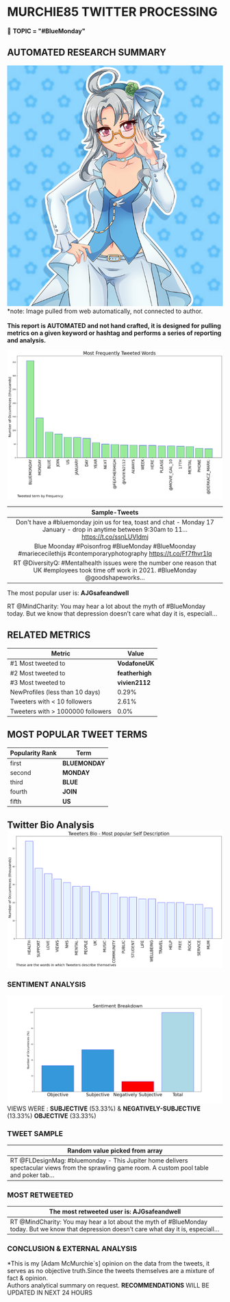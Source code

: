 # MURCHIE85 TWITTER PROCESSING 
&#x1F34E; **TOPIC = "#BlueMonday"**

## AUTOMATED RESEARCH SUMMARY

![image](assets/2022-01-12hashtagImage.png)*note: Image pulled from web automatically, not connected to author.
<br></br>
<b> This report is AUTOMATED and not hand crafted, it is designed for pulling metrics on a given keyword or hashtag and performs a series of reporting and analysis.</b>



![image](assets/2022-01-12TWEETS.png)



|                **Sample-Tweets**        |
| :-------------: |
| Don't have a #bluemonday join us for tea, toast and chat - Monday 17 January - drop in anytime between 9:30am to 11… https://t.co/ssnLUVIdmj |
| Blue Moonday #Poisonfrog #BlueMonday #BlueMoonday #mariececilethijs #contemporaryphotography https://t.co/Ff7fhvr1lq |
| RT @DiversityQ: #Mentalhealth issues were the number one reason that UK #employees took time off work in 2021. #BlueMonday @goodshapeworks… |

The most popular user is: **AJGsafeandwell**
<div class="alert alert-block alert-danger"> RT @MindCharity: You may hear a lot about the myth of #BlueMonday today. But we know that depression doesn’t care what day it is, especiall…</div>

## RELATED METRICS<br>
| Metric | Value |
| ------------- | ------------- |
| #1 Most tweeted to  | **VodafoneUK** |
| #2 Most tweeted to  | **featherhigh** |
| #3 Most tweeted to  | **vivien2112** |
| NewProfiles (less than 10 days) | 0.29%  |
| Tweeters with < 10 followers  | 2.61%|
| Tweeters with > 1000000 followers  | 0.0%  |



## MOST POPULAR TWEET TERMS 


| Popularity Rank  | Term |
| ------------- | ------------- |
| first  | **BLUEMONDAY**  |
| second  | **MONDAY**  |
| third  | **BLUE** |
| fourth  | **JOIN**  |
| fifth  | **US**  |


## Twitter Bio Analysis![image](assets/2022-01-12BIO.png)
### SENTIMENT ANALYSIS
![image](assets/2022-01-12sentiment.png)
VIEWS WERE : **SUBJECTIVE**  (53.33%) & **NEGATIVELY-SUBJECTIVE** (13.33%) **OBJECTIVE** (33.33%)

### TWEET SAMPLE 
| Random value picked from array |
| ------------- |
|RT @FLDesignMag: #bluemonday - This Jupiter home delivers spectacular views from the sprawling game room. A custom pool table and poker tab… |

### MOST RETWEETED 

| The most retweeted user is: **AJGsafeandwell**  |
| ------------- |
| RT @MindCharity: You may hear a lot about the myth of #BlueMonday today. But we know that depression doesn’t care what day it is, especiall… |

### CONCLUSION & EXTERNAL ANALYSIS

*This is my [Adam McMurchie`s] opinion on the data from the tweets, it serves as no objective truth.Since the tweets themselves are a mixture of fact & opinion.<br>
Authors analytical summary on request.
**RECOMMENDATIONS** WILL BE UPDATED IN NEXT  24 HOURS <br>